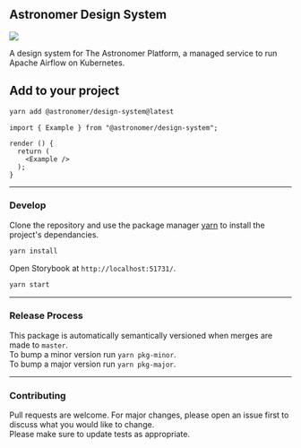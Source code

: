 ## Astronomer Design System

[![](https://img.shields.io/github/package-json/v/astronomer/design-system)](https://github.com/astronomer/design-system/packages/121505)

A design system for The Astronomer Platform, a managed service to run Apache Airflow on Kubernetes.

## Add to your project


```bash
yarn add @astronomer/design-system@latest
```

```JSX
import { Example } from "@astronomer/design-system";

render () {
  return (
    <Example />
  );
}
```

---

### Develop

Clone the repository and use the package manager [yarn](https://yarnpkg.com) to install the project's dependancies.

```bash
yarn install
```

Open Storybook at `http://localhost:51731/`.

```bash
yarn start
```

---

### Release Process

This package is automatically semantically versioned when merges are made to `master`. 
<br/>To bump a minor version run `yarn pkg-minor`.
<br/>To bump a major version run `yarn pkg-major`. 

---

### Contributing

Pull requests are welcome. For major changes, please open an issue first to discuss what you would like to change.
<br />Please make sure to update tests as appropriate.
